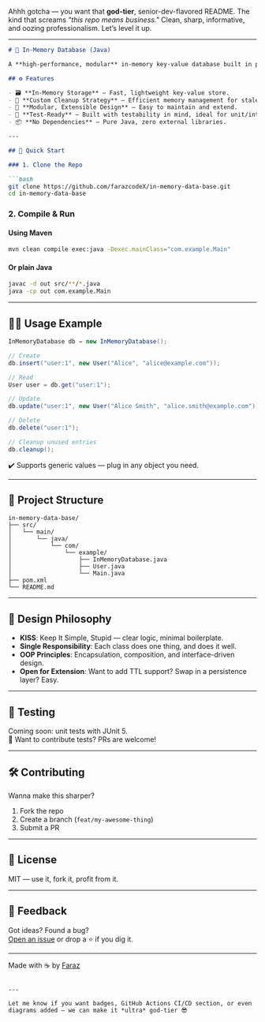 Ahhh gotcha — you want that **god-tier**, senior-dev-flavored README. The kind that screams *"this repo means business."* Clean, sharp, informative, and oozing professionalism. Let’s level it up.

---

```markdown
# 🧠 In-Memory Database (Java)

A **high-performance, modular** in-memory key-value database built in pure Java — perfect for fast prototyping, caching, and testing workflows without the overhead of a persistent database.

## ⚙️ Features

- 🗃️ **In-Memory Storage** — Fast, lightweight key-value store.
- 🔁 **Custom Cleanup Strategy** — Efficient memory management for stale or outdated data.
- 🧩 **Modular, Extensible Design** — Easy to maintain and extend.
- 🧪 **Test-Ready** — Built with testability in mind, ideal for unit/integration testing.
- 📦 **No Dependencies** — Pure Java, zero external libraries.

---

## 🚀 Quick Start

### 1. Clone the Repo

```bash
git clone https://github.com/farazcodeX/in-memory-data-base.git
cd in-memory-data-base
```

### 2. Compile & Run

#### Using Maven
```bash
mvn clean compile exec:java -Dexec.mainClass="com.example.Main"
```

#### Or plain Java
```bash
javac -d out src/**/*.java
java -cp out com.example.Main
```

---

## 🧑‍💻 Usage Example

```java
InMemoryDatabase db = new InMemoryDatabase();

// Create
db.insert("user:1", new User("Alice", "alice@example.com"));

// Read
User user = db.get("user:1");

// Update
db.update("user:1", new User("Alice Smith", "alice.smith@example.com"));

// Delete
db.delete("user:1");

// Cleanup unused entries
db.cleanup();
```

✔️ Supports generic values — plug in any object you need.

---

## 📁 Project Structure

```
in-memory-data-base/
├── src/
│   └── main/
│       └── java/
│           └── com/
│               └── example/
│                   ├── InMemoryDatabase.java
│                   ├── User.java
│                   └── Main.java
├── pom.xml
└── README.md
```

---

## 🧠 Design Philosophy

- **KISS**: Keep It Simple, Stupid — clear logic, minimal boilerplate.
- **Single Responsibility**: Each class does one thing, and does it well.
- **OOP Principles**: Encapsulation, composition, and interface-driven design.
- **Open for Extension**: Want to add TTL support? Swap in a persistence layer? Easy.

---

## 🧪 Testing

Coming soon: unit tests with JUnit 5.  
📌 Want to contribute tests? PRs are welcome!

---

## 🛠️ Contributing

Wanna make this sharper?

1. Fork the repo
2. Create a branch (`feat/my-awesome-thing`)
3. Submit a PR

---

## 📜 License

MIT — use it, fork it, profit from it.

---

## 💬 Feedback

Got ideas? Found a bug?  
[Open an issue](https://github.com/farazcodeX/in-memory-data-base/issues) or drop a ⭐ if you dig it.

---

Made with ☕ by [Faraz](https://github.com/farazcodeX)
```

---

Let me know if you want badges, GitHub Actions CI/CD section, or even diagrams added — we can make it *ultra* god-tier 😎
